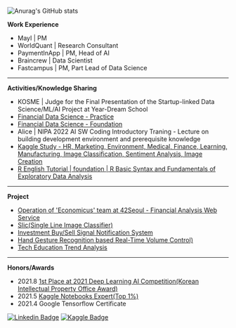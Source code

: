 ![Anurag's GitHub stats](https://github-readme-stats.vercel.app/api?username=sw-song&show_icons=true&theme=merko)

**Work Experience**
- MayI | PM
- WorldQuant | Research Consultant
- PaymentInApp | PM, Head of AI
- Braincrew | Data Scientist
- Fastcampus | PM, Part Lead of Data Science
---
**Activities/Knowledge Sharing**
- KOSME | Judge for the Final Presentation of the Startup-linked Data Science/ML/AI Project at Year-Dream School
- [Financial Data Science - Practice](https://github.com/sw-song/py_finance_practice)
- [Financial Data Science - Foundation](https://github.com/sw-song/py_finance)
- Alice | NIPA 2022 AI SW Coding Introductory Traning - Lecture on building development environment and prerequisite knowledge
- [Kaggle Study - HR, Marketing, Environment, Medical, Finance, Learning, Manufacturing, Image Classification, Sentiment Analysis, Image Creation](https://github.com/sw-song/kaggle-study)
- [R English Tutorial | foundation | R Basic Syntax and Fundamentals of Exploratory Data Analysis](https://sw-song.github.io/rbook/)

---
**Project**
- [Operation of 'Economicus' team at 42Seoul - Financial Analysis Web Service](https://github.com/economicus)
- [Slic(Single Line Image Classifier)](https://github.com/sw-song/Slic)
- [Investment Buy/Sell Signal Notification System](https://github.com/sw-song/kiwoom)
- [Hand Gesture Recognition based Real-Time Volume Control)](https://github.com/sw-song/RealTime_Gesture_VolumeControl)
- [Tech Education Trend Analysis](https://github.com/sw-song/Tech-Trends-2020)

---
**Honors/Awards**
- 2021.8 [1st Place at 2021 Deep Learning AI Competition(Korean Intellectual Property Office Award)](https://github.com/sw-song/GAN_Project)
- 2021.5 [Kaggle Notebooks Expert(Top 1%)](https://www.kaggle.com/songseungwon)
- 2021.4 Google Tensorflow Certificate

[![Linkedin Badge](https://img.shields.io/badge/-LinkedIn-007DC1?style=rounde&logo=Linkedin&link=https://www.linkedin.com/in/seungwonsong/)](https://www.linkedin.com/in/seungwonsong/)
[![Kaggle Badge](https://img.shields.io/badge/-Kaggle-20BEFF?style=round&logo=Keras&logoColor=white&link=https://www.kaggle.com/songseungwon)](https://www.kaggle.com/songseungwon)
